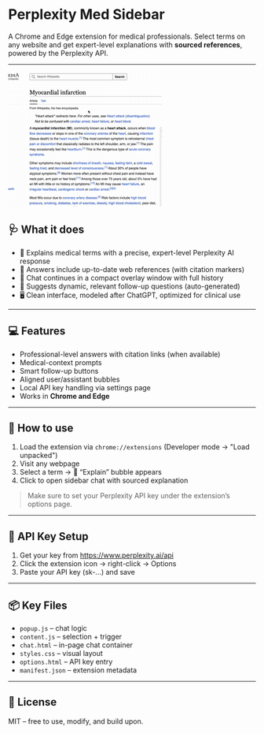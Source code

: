# Perplexity Med Sidebar

A Chrome and Edge extension for medical professionals. Select terms on any website and get expert-level explanations with **sourced references**, powered by the Perplexity API.

---

![Demo](demo.gif)

## 🩺 What it does

- 💬 Explains medical terms with a precise, expert-level Perplexity AI response
- 🔗 Answers include up-to-date web references (with citation markers)
- 🧠 Chat continues in a compact overlay window with full history
- 🔄 Suggests dynamic, relevant follow-up questions (auto-generated)
- 🖥️ Clean interface, modeled after ChatGPT, optimized for clinical use

---

## 💻 Features

- Professional-level answers with citation links (when available)
- Medical-context prompts
- Smart follow-up buttons
- Aligned user/assistant bubbles
- Local API key handling via settings page
- Works in **Chrome and Edge**

---

## 🚀 How to use

1. Load the extension via `chrome://extensions` (Developer mode → "Load unpacked")
2. Visit any webpage
3. Select a term → 💬 “Explain” bubble appears
4. Click to open sidebar chat with sourced explanation

> Make sure to set your Perplexity API key under the extension’s options page.

---

## 🔐 API Key Setup

1. Get your key from https://www.perplexity.ai/api
2. Click the extension icon → right-click → Options
3. Paste your API key (sk-...) and save

---

## 📦 Key Files

- `popup.js` – chat logic
- `content.js` – selection + trigger
- `chat.html` – in-page chat container
- `styles.css` – visual layout
- `options.html` – API key entry
- `manifest.json` – extension metadata

---

## 📘 License

MIT – free to use, modify, and build upon.
